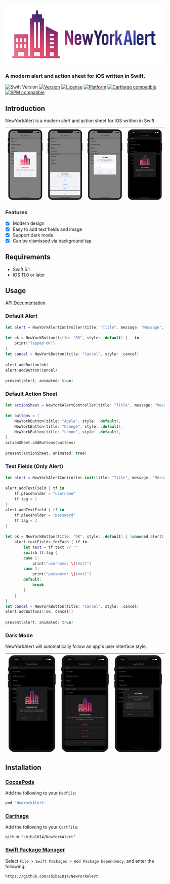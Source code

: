 ![Logo](https://github.com/shiba1014/NewYorkAlert/blob/master/Assets/logo.png?raw=true)


### **A modern alert and action sheet for iOS written in Swift.**

![Swift Version](https://img.shields.io/badge/Swift-5.1-orange.svg)
[![Version](https://img.shields.io/cocoapods/v/NewYorkAlert.svg?style=flat)](http://cocoapods.org/pods/NewYorkAlert)
[![License](https://img.shields.io/cocoapods/l/NewYorkAlert.svg?style=flat)](http://cocoapods.org/pods/NewYorkAlert)
[![Platform](https://img.shields.io/cocoapods/p/NewYorkAlert.svg?style=flat)](http://cocoapods.org/pods/NewYorkAlert)
[![Carthage compatible](https://img.shields.io/badge/Carthage-compatible-4BC51D.svg?style=flat)](https://github.com/Carthage/Carthage)
[![SPM compatible](https://img.shields.io/badge/SwiftPM-compatible-yellowgreen.svg?style=flat)](https://swift.org/package-manager)

## Introduction

NewYorkAlert is a modern alert and action sheet for iOS written in Swift.

|![Alert](https://github.com/shiba1014/NewYorkAlert/blob/master/Assets/alert.png?raw=true)|![ActionSheet](https://github.com/shiba1014/NewYorkAlert/blob/master/Assets/action_sheet.png?raw=true)|![TextFields](https://github.com/shiba1014/NewYorkAlert/blob/master/Assets/text_fields.png?raw=true)|![DarkMode](https://github.com/shiba1014/NewYorkAlert/blob/master/Assets/alert_dark.png?raw=true)|
|:----------------------------:|:------------------------:|:------------------------:|:----------------------:|


### Features

- [x] Modern design
- [x] Easy to add text fields and image
- [x] Support dark mode
- [x] Can be dismissed via background tap

## Requirements

- Swift 5.1
- iOS 11.0 or later

## Usage

[API Documentation](https://shiba1014.github.io/NewYorkAlert)

### Default Alert

```swift
let alert = NewYorkAlertController(title: "Title", message: "Message", style: .alert)

let ok = NewYorkButton(title: "OK", style: .default) { _ in
    print("Tapped OK")
}
let cancel = NewYorkButton(title: "Cancel", style: .cancel)

alert.addButton(ok)
alert.addButton(cancel)

present(alert, animated: true)
```

### Default Action Sheet

```swift
let actionSheet = NewYorkAlertController(title: "Title", message: "Message", style: .actionSheet)

let buttons = [
    NewYorkButton(title: "Apple", style: .default),
    NewYorkButton(title: "Orange", style: .default),
    NewYorkButton(title: "Lemon", style: .default),
]
actionSheet.addButtons(buttons)

present(actionSheet, animated: true)
```

### Text Fields (Only Alert)

```swift
let alert = NewYorkAlertController.init(title: "Title", message: "Message", style: .alert)

alert.addTextField { tf in
    tf.placeholder = "username"
    tf.tag = 1
}
alert.addTextField { tf in
    tf.placeholder = "password"
    tf.tag = 2
}

let ok = NewYorkButton(title: "OK", style: .default) { [unowned alert] _ in
    alert.textFields.forEach { tf in
        let text = tf.text ?? ""
        switch tf.tag {
        case 1:
            print("username: \(text)")
        case 2:
            print("password: \(text)")
        default:
            break
        }
    }
}
let cancel = NewYorkButton(title: "Cancel", style: .cancel)
alert.addButtons([ok, cancel])

present(alert, animated: true)
```

### Dark Mode

NewYorkAlert will automatically follow an app's user interface style.

|![Alert](https://github.com/shiba1014/NewYorkAlert/blob/master/Assets/alert_dark.png?raw=true)|![ActionSheet](https://github.com/shiba1014/NewYorkAlert/blob/master/Assets/action_sheet_dark.png?raw=true)|![TextFields](https://github.com/shiba1014/NewYorkAlert/blob/master/Assets/text_fields_dark.png?raw=true)|
|:----------------------------:|:------------------------:|:------------------------:|

## Installation

### [CocoaPods](https://cocoapods.org)
Add the following to your `Podfile`:
```ruby
pod 'NewYorkAlert'
```

### [Carthage](https://github.com/Carthage/Carthage)
Add the following to your `Cartfile`:
```
github "shiba1014/NewYorkAlert"
```

### [Swift Package Manager](https://developer.apple.com/documentation/xcode/adding_package_dependencies_to_your_app)
Select `File > Swift Packages > Add Package Dependency`, and enter the following:
```
https://github.com/shiba1014/NewYorkAlert
```
